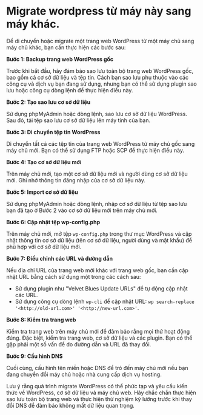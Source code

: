 # Migrate wordpress từ máy này sang máy khác.

Để di chuyển hoặc migrate một trang web WordPress từ một máy chủ sang máy chủ khác, bạn cần thực hiện các bước sau:

**Bước 1: Backup trang web WordPress gốc**

Trước khi bắt đầu, hãy đảm bảo sao lưu toàn bộ trang web WordPress gốc, bao gồm cả cơ sở dữ liệu và tệp tin. Cách bạn sao lưu phụ thuộc vào các công cụ và dịch vụ bạn đang sử dụng, nhưng bạn có thể sử dụng plugin sao lưu hoặc công cụ dòng lệnh để thực hiện điều này.

**Bước 2: Tạo sao lưu cơ sở dữ liệu**

Sử dụng phpMyAdmin hoặc dòng lệnh, sao lưu cơ sở dữ liệu WordPress. Sau đó, tải tệp sao lưu cơ sở dữ liệu lên máy tính của bạn.

**Bước 3: Di chuyển tệp tin WordPress**

Di chuyển tất cả các tệp tin của trang web WordPress từ máy chủ gốc sang máy chủ mới. Bạn có thể sử dụng FTP hoặc SCP để thực hiện điều này.

**Bước 4: Tạo cơ sở dữ liệu mới**

Trên máy chủ mới, tạo một cơ sở dữ liệu mới và người dùng cơ sở dữ liệu mới. Ghi nhớ thông tin đăng nhập của cơ sở dữ liệu này.

**Bước 5: Import cơ sở dữ liệu**

Sử dụng phpMyAdmin hoặc dòng lệnh, nhập cơ sở dữ liệu từ tệp sao lưu bạn đã tạo ở Bước 2 vào cơ sở dữ liệu mới trên máy chủ mới.

**Bước 6: Cập nhật tệp wp-config.php**

Trên máy chủ mới, mở tệp `wp-config.php` trong thư mục WordPress và cập nhật thông tin cơ sở dữ liệu (tên cơ sở dữ liệu, người dùng và mật khẩu) để phù hợp với cơ sở dữ liệu mới.

**Bước 7: Điều chỉnh các URL và đường dẫn**

Nếu địa chỉ URL của trang web mới khác với trang web gốc, bạn cần cập nhật URL bằng cách sử dụng một trong các cách sau:

- Sử dụng plugin như "Velvet Blues Update URLs" để tự động cập nhật các URL.
- Sử dụng công cụ dòng lệnh `wp-cli` để cập nhật URL: `wp search-replace '<http://old-url.com>' '<http://new-url.com>'`.

**Bước 8: Kiểm tra trang web**

Kiểm tra trang web trên máy chủ mới để đảm bảo rằng mọi thứ hoạt động đúng. Đặc biệt, kiểm tra trang web, cơ sở dữ liệu và các plugin. Bạn có thể gặp phải một số vấn đề do đường dẫn và URL đã thay đổi.

**Bước 9: Cấu hình DNS**

Cuối cùng, cấu hình tên miền hoặc DNS để trỏ đến máy chủ mới nếu bạn đang chuyển đổi máy chủ hoặc nhà cung cấp dịch vụ hosting.

Lưu ý rằng quá trình migrate WordPress có thể phức tạp và yêu cầu kiến thức về WordPress, cơ sở dữ liệu và máy chủ web. Hãy chắc chắn thực hiện sao lưu toàn bộ trang web và thực hiện thử nghiệm kỹ lưỡng trước khi thay đổi DNS để đảm bảo không mất dữ liệu quan trọng.